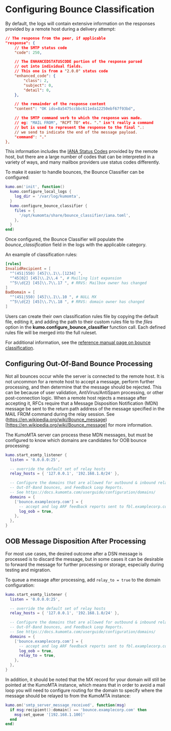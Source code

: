 # Configuring Bounce Classification

By default, the logs will contain extensive information on the responses provided by a remote host during a delivery attempt:

```json
// The response from the peer, if applicable
"response": {
    // the SMTP status code
    "code": 250,

    // The ENHANCEDSTATUSCODE portion of the response parsed
    // out into individual fields.
    // This one is from a "2.0.0" status code
    "enhanced_code": {
        "class": 2,
        "subject": 0,
        "detail": 0,
    },

    // the remainder of the response content
    "content": "OK ids=8a5475ccbbc611eda12250ebf67f93bd",

    // the SMTP command verb to which the response was made.
    // eg: "MAIL FROM", "RCPT TO" etc. "." isn't really a command
    // but is used to represent the response to the final ".:
    // we send to indicate the end of the message payload.
    "command": "."
},
```

This information includes the [IANA Status Codes](https://www.iana.org/assignments/smtp-enhanced-status-codes/smtp-enhanced-status-codes.xhtml) provided by the remote host, but there are a large number of codes that can be interpreted in a variety of ways, and many mailbox providers use status codes differently.

To make it easier to handle bounces, the Bounce Classifier can be configured:

```lua
kumo.on('init', function()
  kumo.configure_local_logs {
    log_dir = '/var/log/kumomta',
  }
  kumo.configure_bounce_classifier {
    files = {
      '/opt/kumomta/share/bounce_classifier/iana.toml',
    },
  }
end)
```

Once configured, the Bounce Classifier will populate the *bounce_classification* field in the logs with the applicable category.

An example of classification rules:

```toml
[rules]
InvalidRecipient = [
  "^(451|550) [45]\\.1\\.[1234] ",
  "^45[02] [45]\\.2\\.4 ", # Mailing list expansion
  "^5\\d{2} [45]\\.7\\.17 ", # RRVS: Mailbox owner has changed
]
BadDomain = [
  "^(451|550) [45]\\.1\\.10 ", # NULL MX
  "^5\\d{2} [45]\\.7\\.18 ", # RRVS: domain owner has changed
]
```

Users can create their own classification rules file by copying the default file, editing it, and adding the path to their custom rules file to the *files* option in the **kumo.configure_bounce_classifier** function call. Each defined rules file will be merged into the full ruleset.

For additional information, see the [reference manual page on bounce classification](../../reference/kumo/configure_bounce_classifier.md).

## Configuring Out-Of-Band Bounce Processing

Not all bounces occur while the server is connected to the remote host. It is not uncommon for a remote host to accept a message, perform further processing, and then determine that the message should be rejected. This can be because of user validation, AntiVirus/AntiSpam processing, or other post-connection logic. When a remote host rejects a message after accepting it, RFCs require that a Message Disposition Notification (MDN) message be sent to the return path address of the message specified in the MAIL FROM command during the relay session. See (https://en.wikipedia.org/wiki/Bounce_message)[https://en.wikipedia.org/wiki/Bounce_message] for more information.

The KumoMTA server can process these MDN messages, but must be configured to know which domains are candidates for OOB bounce processing:

```lua
kumo.start_esmtp_listener {
  listen = '0.0.0.0:25',

  -- override the default set of relay hosts
  relay_hosts = { '127.0.0.1', '192.168.1.0/24' },

  -- Configure the domains that are allowed for outbound & inbound relay,
  -- Out-Of-Band bounces, and Feedback Loop Reports.
  -- See https://docs.kumomta.com/userguide/configuration/domains/
  domains = {
    ['bounce.examplecorp.com'] = {
      -- accept and log ARF feedback reports sent to fbl.examplecorp.com
      log_oob = true,
    },
  },
}
```

## OOB Message Disposition After Processing

For most use cases, the desired outcome after a DSN message is processed is to discard the message, but in some cases it can be desirable to forward the message for further processing or storage, especially during testing and migration.

To queue a message after processing, add `relay_to = true` to the domain configuration:

```lua
kumo.start_esmtp_listener {
  listen = '0.0.0.0:25',

  -- override the default set of relay hosts
  relay_hosts = { '127.0.0.1', '192.168.1.0/24' },

  -- Configure the domains that are allowed for outbound & inbound relay,
  -- Out-Of-Band bounces, and Feedback Loop Reports.
  -- See https://docs.kumomta.com/userguide/configuration/domains/
  domains = {
    ['bounce.examplecorp.com'] = {
      -- accept and log ARF feedback reports sent to fbl.examplecorp.com
      log_oob = true,
      relay_to = true,
    },
  },
}
```

In addition, it should be noted that the MX record for your domain will still be pointed at the KumoMTA instance, which means that in order to avoid a mail loop you will need to configure routing for the domain to specify where the message should be relayed to from the KumoMTA instance:

```lua
kumo.on('smtp_server_message_received', function(msg)
  if msg:recipient():domain() == 'bounce.examplecorp.com' then
    msg:set_queue '[192.168.1.100]'
  end
end)
```
